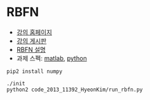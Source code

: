 RBFN
========
* [강의 홈페이지](http://bi.snu.ac.kr/Courses/ML2015f/ML2015.html)
* [강의 게시판](http://bi.snu.ac.kr:8080/category/5/introduction-to-machine-learning-fall-2015)
* [RBFN 설명](http://bi.snu.ac.kr/Courses/ML2015f/projects/RBFN.pdf)
* 과제 스펙: [matlab][], [python][]

[matlab]: http://bi.snu.ac.kr/Courses/ML2015f/projects/mini-project%201_MATLAB.pdf
[python]: http://bi.snu.ac.kr/Courses/ML2015f/projects/mini-project%201_Python.pdf

```console
pip2 install numpy

./init
python2 code_2013_11392_HyeonKim/run_rbfn.py
```

